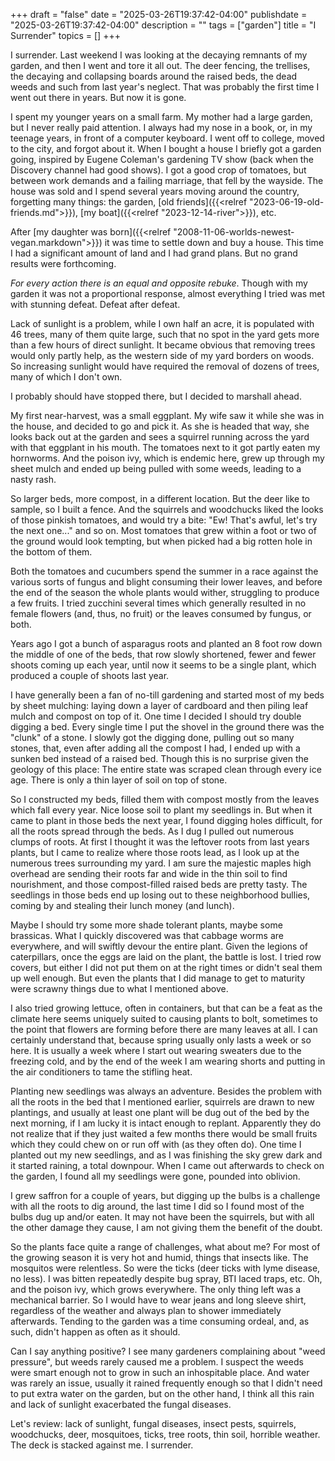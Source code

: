+++
draft = "false"
date = "2025-03-26T19:37:42-04:00"
publishdate = "2025-03-26T19:37:42-04:00"
description = ""
tags = ["garden"]
title = "I Surrender"
topics = []
+++

I surrender.  Last weekend I was looking at the decaying remnants of my garden, and then I went and tore it all out.  The deer fencing, the trellises, the decaying and collapsing boards around the raised beds, the dead weeds and such from last year's neglect.  That was probably the first time I went out there in years.  But now it is gone.

I spent my younger years on a small farm.  My mother had a large garden, but I never really paid attention.  I always had my nose in a book, or, in my teenage years, in front of a computer keyboard.  I went off to college, moved to the city, and forgot about it.  When I bought a house I briefly got a garden going, inspired by Eugene Coleman's gardening TV show (back when the Discovery channel had good shows).  I got a good crop of tomatoes, but between work demands and a failing marriage, that fell by the wayside.  The house was sold and I spend several years moving around the country, forgetting many things: the garden, [old friends]({{<relref "2023-06-19-old-friends.md">}}), [my boat]({{<relref "2023-12-14-river">}}), etc.

After [my daughter was born]({{<relref "2008-11-06-worlds-newest-vegan.markdown">}}) it was time to settle down and buy a house.  This time I had a significant amount of land and I had grand plans.  But no grand results were forthcoming.

*For every action there is an equal and opposite rebuke*.  Though with my garden it was not a proportional response, almost everything I tried was met with stunning defeat.  Defeat after defeat.

Lack of sunlight is a problem, while I own half an acre, it is populated with 46 trees, many of them quite large, such that no spot in the yard gets more than a few hours of direct sunlight.  It became obvious that removing trees would only partly help, as the western side of my yard borders on woods.  So increasing sunlight would have required the removal of dozens of trees, many of which I don't own. 

I probably should have stopped there, but I decided to marshall ahead.

My first near-harvest, was a small eggplant.  My wife saw it while she was in the house, and decided to go and pick it.  As she is headed that way, she looks back out at the garden and sees a squirrel running across the yard with that eggplant in his mouth.  The tomatoes next to it got partly eaten my hornworms.   And the poison ivy, which is endemic here, grew up through my sheet mulch and ended up being pulled with some weeds, leading to a nasty rash.

So larger beds, more compost, in a different location.  But the deer like to sample, so I built a fence.  And the squirrels and woodchucks liked the looks of those pinkish tomatoes, and would try a bite:  "Ew!  That's awful, let's try the next one..." and so on.  Most tomatoes that grew within a foot or two of the ground would look tempting, but when picked had a big rotten hole in the bottom of them.

Both the tomatoes and cucumbers spend the summer in a race against the various sorts of fungus and blight consuming their lower leaves, and before the end of the season the whole plants would wither, struggling to produce a few fruits.  I tried zucchini several times which generally resulted in no female flowers (and, thus, no fruit) or the leaves consumed by fungus, or both.

Years ago I got a bunch of asparagus roots and planted an 8 foot row down the middle of one of the beds, that row slowly shortened, fewer and fewer shoots coming up each year, until now it seems to be a single plant, which produced a couple of shoots last year.

I have generally been a fan of no-till gardening and started most of my beds by sheet mulching:  laying down a layer of cardboard and then piling leaf mulch and compost on top of it.  One time I decided I should try double digging a bed.  Every single time I put the shovel in the ground there was the "clunk" of a stone.  I slowly got the digging done, pulling out so many stones, that, even after adding all the compost I had, I ended up with a sunken bed instead of a raised bed.  Though this is no surprise given the geology of this place:  The entire state was scraped clean through every ice age.  There is only a thin layer of soil on top of stone.

So I constructed my beds, filled them with compost mostly from the leaves which fall every year.  Nice loose soil to plant my seedlings in.  But when it came to plant in those beds the next year, I found digging holes difficult, for all the roots spread through the beds.  As I dug I pulled out numerous clumps of roots.   At first I thought it was the leftover roots from last years plants, but I came to realize where those roots lead, as I look up at the numerous trees surrounding my yard.  I am sure the majestic maples high overhead are sending their roots far and wide in the thin soil to find nourishment, and those compost-filled raised beds are pretty tasty.  The seedlings in those beds end up losing out to these neighborhood bullies, coming by and stealing their lunch money (and lunch).

Maybe I should try some more shade tolerant plants, maybe some brassicas.  What I quickly discovered was that cabbage worms are everywhere, and will swiftly devour the entire plant.  Given the legions of caterpillars, once the eggs are laid on the plant, the battle is lost.  I tried row covers, but either I did not put them on at the right times or didn't seal them up well enough.  But even the plants that I did manage to get to maturity were scrawny things due to what I mentioned above.

I also tried growing lettuce, often in containers, but that can be a feat as the climate here seems uniquely suited to causing plants to bolt, sometimes to the point that flowers are forming before there are many leaves at all.  I can certainly understand that, because spring usually only lasts a week or so here.  It is usually a week where I start out wearing sweaters due to the freezing cold, and by the end of the week I am wearing shorts and putting in the air conditioners to tame the stifling heat.

Planting new seedlings was always an adventure.  Besides the problem with all the roots in the bed that I mentioned earlier, squirrels are drawn to new plantings, and usually at least one plant will be dug out of the bed by the next morning, if I am lucky it is intact enough to replant.  Apparently they do not realize that if they just waited a few months there would be small fruits which they could chew on or run off with (as they often do).  One time I planted out my new seedlings, and as I was finishing the sky grew dark and it started raining, a total downpour.  When I came out afterwards to check on the garden, I found all my seedlings were gone, pounded into oblivion.

I grew saffron for a couple of years, but digging up the bulbs is a challenge with all the roots to dig around, the last time I did so I found most of the bulbs dug up and/or eaten.  It may not have been the squirrels, but with all the other damage they cause, I am not giving them the benefit of the doubt.

So the plants face quite a range of challenges, what about me?  For most of the growing season it is very hot and humid, things that insects like.  The mosquitos were relentless.  So were the ticks (deer ticks with lyme disease, no less).  I was bitten repeatedly despite bug spray, BTI laced traps, etc.  Oh, and the poison ivy, which grows everywhere.  The only thing left was a mechanical barrier.  So I would have to wear jeans and long sleeve shirt, regardless of the weather and always plan to shower immediately afterwards.  Tending to the garden was a time consuming ordeal, and, as such, didn't happen as often as it should.

Can I say anything positive?  I see many gardeners complaining about "weed pressure", but weeds rarely caused me a problem.  I suspect the weeds were smart enough not to grow in such an inhospitable place.  And water was rarely an issue, usually it rained frequently enough so that I didn't need to put extra water on the garden, but on the other hand, I think all this rain and lack of sunlight exacerbated the fungal diseases.

Let's review:  lack of sunlight, fungal diseases, insect pests, squirrels, woodchucks, deer, mosquitoes, ticks, tree roots, thin soil, horrible weather.  The deck is stacked against me.  I surrender.







